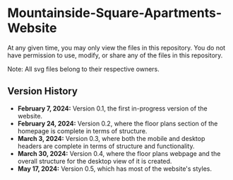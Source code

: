 # Mountainside-Square-Apartments-Website
At any given time, you may only view the files in this repository. You do not have permission to use, modify, or share any of the files in this repository.

Note: All svg files belong to their respective owners.

## Version History
- **February 7, 2024:** Version 0.1, the first in-progress version of the website.
- **February 24, 2024:** Version 0.2, where the floor plans section of the homepage is complete in terms of structure.
- **March 3, 2024:** Version 0.3, where both the mobile and desktop headers are complete in terms of structure and functionality.
- **March 30, 2024:** Version 0.4, where the floor plans webpage and the overall structure for the desktop view of it is created.
- **May 17, 2024:** Version 0.5, which has most of the website's styles.
